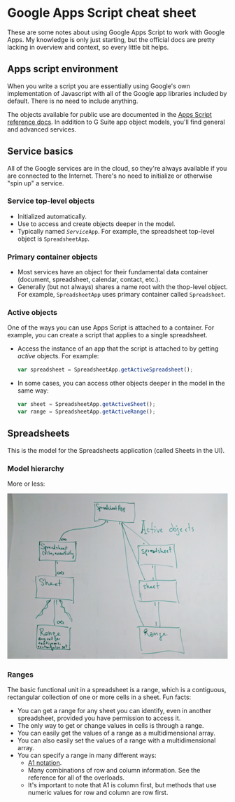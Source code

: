 # Google Apps Script cheat sheet

These are some notes about using Google Apps Script to work with Google Apps. My
knowledge is only just starting, but the official docs are pretty lacking in
overview and context, so every little bit helps.

## Apps script environment

When you write a script you are essentially using Google's own implementation of
Javascript with all of the Google app libraries included by default. There is no
need to include anything.

The objects available for public use are documented in the
[Apps Script reference docs](https://developers.google.com/apps-script/reference/calendar/).
In addition to G Suite app object models, you'll find general and advanced
services.

## Service basics

All of the Google services are in the cloud, so they're always available if you
are connected to the Internet. There's no need to initialize or otherwise "spin
up" a service.

### Service top-level objects

-   Initialized automatically.
-   Use to access and create objects deeper in the model.
-   Typically named <code><i>Service</i>App</code>. For example, the spreadsheet
    top-level object is `SpreadsheetApp`.
    
### Primary container objects

-   Most services have an object for their fundamental data container (document,
    spreadsheet, calendar, contact, etc.).
-   Generally (but not always) shares a name root with the thop-level object.
    For example, `SpreadsheetApp` uses primary container called `Spreadsheet`.

### Active objects
One of the ways you can use Apps Script is attached to a container. For example,
you can create a script that applies to a single spreadsheet.

-   Access the instance of an app that the script is attached to by getting
    _active_ objects. For example:
    
    ```javascript
    var spreadsheet = SpreadsheetApp.getActiveSpreadsheet();
    ```
-   In some cases, you can access other objects deeper in the model in the same
    way:
    
    ```javascript
    var sheet = SpreadsheetApp.getActiveSheet();
    var range = SpreadsheetApp.getActiveRange();
    ```
    
## Spreadsheets

This is the model for the Spreadsheets application (called Sheets in the UI).

### Model hierarchy

More or less:

![Diagram of the spreadsheet model hierachy](spreadsheet-object-model.jpg)

### Ranges
The basic functional unit in a spreadsheet is a range, which is a contiguous,
rectangular collection of one or more cells in a sheet. Fun facts:

-   You can get a range for any sheet you can identify, even in another
    spreadsheet, provided you have permission to access it.
-   The only way to get or change values in cells is through a range.
-   You can easily get the values of a range as a multidimensional array.
-   You can also easily set the values of a range with a multidimensional
    array.
-   You can specify a range in many different ways:
    -   [A1 notation](https://msdn.microsoft.com/en-us/library/bb211395(v=office.12).aspx).
    -   Many combinations of row and column information. See the reference for
        all of the overloads.
    -   It's important to note that A1 is column first, but methods that use
        numeric values for row and column are row first.


<!--
----|----1----|----2----|----3----|----4----|----5----|----6----|----7----|----8
-->
